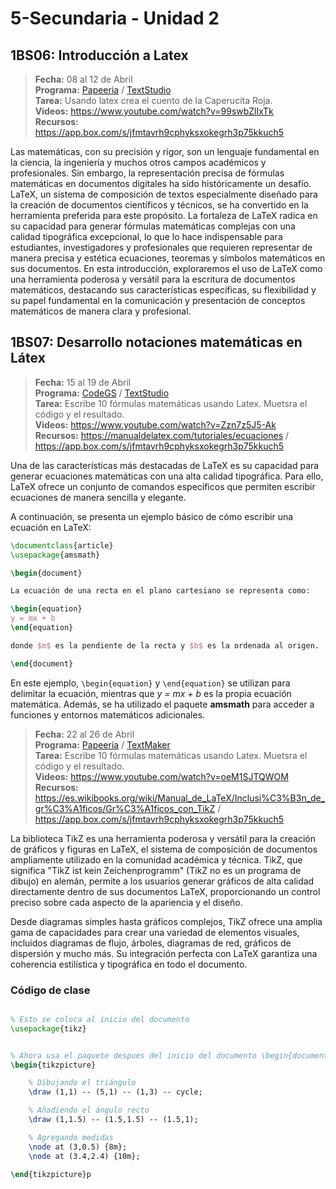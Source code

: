# 5-Secundaria - Unidad 2

## 1BS06: Introducción a Latex

> <i class="bi bi-calendar"></i> **Fecha:** 08 al 12 de Abril<br><i class="bi bi-laptop"></i> **Programa:** [Papeeria](https://papeeria.com/ "Title") / [TextStudio](https://www.texstudio.org/)<br><i class="bi bi-clipboard-check"></i> **Tarea:** Usando latex crea el cuento de la Caperucita Roja. <br><i class="bi bi-youtube txt-red"></i> **Videos:** https://www.youtube.com/watch?v=99swbZlIxTk<br><i class="bi bi-files"></i> **Recursos:** https://app.box.com/s/jfmtavrh9cphyksxokegrh3p75kkuch5

Las matemáticas, con su precisión y rigor, son un lenguaje fundamental en la ciencia, la ingeniería y muchos otros campos académicos y profesionales. Sin embargo, la representación precisa de fórmulas matemáticas en documentos digitales ha sido históricamente un desafío. LaTeX, un sistema de composición de textos especialmente diseñado para la creación de documentos científicos y técnicos, se ha convertido en la herramienta preferida para este propósito. La fortaleza de LaTeX radica en su capacidad para generar fórmulas matemáticas complejas con una calidad tipográfica excepcional, lo que lo hace indispensable para estudiantes, investigadores y profesionales que requieren representar de manera precisa y estética ecuaciones, teoremas y símbolos matemáticos en sus documentos. En esta introducción, exploraremos el uso de LaTeX como una herramienta poderosa y versátil para la escritura de documentos matemáticos, destacando sus características específicas, su flexibilidad y su papel fundamental en la comunicación y presentación de conceptos matemáticos de manera clara y profesional.

## 1BS07: Desarrollo notaciones matemáticas en Látex

> <i class="bi bi-calendar"></i> **Fecha:** 15 al 19 de Abril<br><i class="bi bi-laptop"></i> **Programa:** [CodeGS](https://latex.codecogs.com/eqneditor/editor.php?lang=es-es"CodeGS") / [TextStudio](https://www.texstudio.org/)<br><i class="bi bi-clipboard-check"></i> **Tarea:** Escribe 10 fórmulas matemáticas usando Latex. Muetsra el código y el resultado. <br><i class="bi bi-youtube txt-red"></i> **Videos:** https://www.youtube.com/watch?v=Zzn7z5J5-Ak<br><i class="bi bi-files"></i> **Recursos:** https://manualdelatex.com/tutoriales/ecuaciones / https://app.box.com/s/jfmtavrh9cphyksxokegrh3p75kkuch5

Una de las características más destacadas de LaTeX es su capacidad para generar ecuaciones matemáticas con una alta calidad tipográfica. Para ello, LaTeX ofrece un conjunto de comandos específicos que permiten escribir ecuaciones de manera sencilla y elegante.

A continuación, se presenta un ejemplo básico de cómo escribir una ecuación en LaTeX:

```latex
\documentclass{article}
\usepackage{amsmath}

\begin{document}

La ecuación de una recta en el plano cartesiano se representa como:

\begin{equation}
y = mx + b
\end{equation}

donde $m$ es la pendiente de la recta y $b$ es la ordenada al origen.

\end{document}
```


En este ejemplo, <code>\begin{equation}</code> y <code>\end{equation}</code> se utilizan para delimitar la ecuación, mientras que *y = mx + b* es la propia ecuación matemática. Además, se ha utilizado el paquete **amsmath** para acceder a funciones y entornos matemáticos adicionales.

<div class="currentTheme">

> <i class="bi bi-calendar"></i> **Fecha:** 22 al 26 de Abril<br><i class="bi bi-laptop"></i> **Programa:** [Papeeria](https://papeeria.com/) / [TextMaker](https://www.xm1math.net/texmaker/)<br><i class="bi bi-clipboard-check"></i> **Tarea:** Escribe 10 fórmulas matemáticas usando Latex. Muetsra el código y el resultado. <br><i class="bi bi-youtube txt-red"></i> **Videos:** https://www.youtube.com/watch?v=oeM1SJTQWOM<br><i class="bi bi-files"></i> **Recursos:** https://es.wikibooks.org/wiki/Manual_de_LaTeX/Inclusi%C3%B3n_de_gr%C3%A1ficos/Gr%C3%A1ficos_con_TikZ / https://app.box.com/s/jfmtavrh9cphyksxokegrh3p75kkuch5

La biblioteca TikZ es una herramienta poderosa y versátil para la creación de gráficos y figuras en LaTeX, el sistema de composición de documentos ampliamente utilizado en la comunidad académica y técnica. TikZ, que significa "TikZ ist kein Zeichenprogramm" (TikZ no es un programa de dibujo) en alemán, permite a los usuarios generar gráficos de alta calidad directamente dentro de sus documentos LaTeX, proporcionando un control preciso sobre cada aspecto de la apariencia y el diseño.

Desde diagramas simples hasta gráficos complejos, TikZ ofrece una amplia gama de capacidades para crear una variedad de elementos visuales, incluidos diagramas de flujo, árboles, diagramas de red, gráficos de dispersión y mucho más. Su integración perfecta con LaTeX garantiza una coherencia estilística y tipográfica en todo el documento.

### Código de clase

```latex

% Esto se coloca al inicio del documento
\usepackage{tikz}


% Ahora usa el paquete despues del inicio del documento \begin{document}
\begin{tikzpicture}

    % Dibujando el triángulo
    \draw (1,1) -- (5,1) -- (1,3) -- cycle;

    % Añadiendo el ángulo recto
    \draw (1,1.5) -- (1.5,1.5) -- (1.5,1);

    % Agregando medidas
    \node at (3,0.5) {8m};
    \node at (3.4,2.4) {10m};

\end{tikzpicture}p

```

</div>